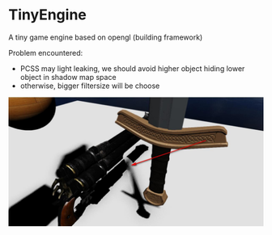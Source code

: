# TinyEngine
A tiny game engine based on opengl (building framework)

Problem encountered:
 - PCSS may light leaking, we should avoid higher object hiding lower object in shadow map space
 - otherwise, bigger filtersize will be choose

![PCSS_Light_Leaking](./image/PCSS_light_leaking.jpg)